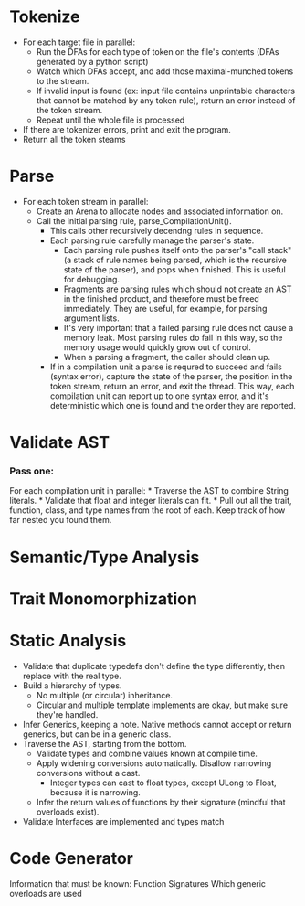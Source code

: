 
# Tokenize
* For each target file in parallel:
	* Run the DFAs for each type of token on the file's contents (DFAs generated by a python script)
	* Watch which DFAs accept, and add those maximal-munched tokens to the stream.
	* If invalid input is found (ex: input file contains unprintable characters that cannot be matched by any token rule),
	  return an error instead of the token stream.
	* Repeat until the whole file is processed
* If there are tokenizer errors, print and exit the program.
* Return all the token steams

# Parse
* For each token stream in parallel:
	* Create an Arena to allocate nodes and associated information on.
	* Call the initial parsing rule, parse_CompilationUnit().
		* This calls other recursively decendng rules in sequence.
		* Each parsing rule carefully manage the parser's state.
			* Each parsing rule pushes itself onto the parser's "call stack" (a stack of rule names being parsed,
			  which is the recursive state of the parser), and pops when finished. This is useful for debugging.
			* Fragments are parsing rules which should not create an AST in the finished product, and therefore
			  must be freed immediately. They are useful, for example, for parsing argument lists.
			* It's very important that a failed parsing rule does not cause a memory leak. Most parsing rules do
			  fail in this way, so the memory usage would quickly grow out of control.
			* When a parsing a fragment, the caller should clean up.
		* If in a compilation unit a parse is requred to succeed and fails (syntax error), capture the state of the
		  parser, the position in the token stream, return an error, and exit the thread. This way, each compilation
		  unit can report up to one syntax error, and it's deterministic which one is found and the order they are
		  reported.

# Validate AST
### Pass one:
For each compilation unit in parallel:
	* Traverse the AST to combine String literals.
	* Validate that float and integer literals can fit.
	* Pull out all the trait, function, class, and type names from the root of each. Keep track of how far nested you found them.


# Semantic/Type Analysis

# Trait Monomorphization

# Static Analysis
* Validate that duplicate typedefs don't define the type differently, then replace with the real type.
* Build a hierarchy of types.
    * No multiple (or circular) inheritance.
    * Circular and multiple template implements are okay, but make sure they're handled.
* Infer Generics, keeping a note. Native methods cannot accept or return generics, but can be in a generic class.
* Traverse the AST, starting from the bottom.
    * Validate types and combine values known at compile time.
    * Apply widening conversions automatically. Disallow narrowing conversions without a cast.
        * Integer types can cast to float types, except ULong to Float, because it is narrowing.
    * Infer the return values of functions by their signature (mindful that overloads exist).
* Validate Interfaces are implemented and types match

# Code Generator
Information that must be known:
Function Signatures
Which generic overloads are used
